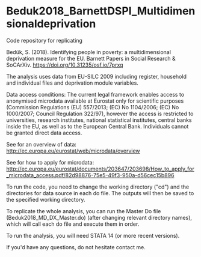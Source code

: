 # Beduk2018_BarnettDSPI_Multidimensionaldeprivation
Code repository for replicating

Bedük, S. (2018). Identifying people in poverty: a multidimensional deprivation measure for the EU. Barnett Papers in Social Research & SoCArXiv. https://doi.org/10.31235/osf.io/7prxq

The analysis uses data from EU-SILC 2009 including register, household and individual files and deprivation module variables.

Data access conditions: The current legal framework enables access to anonymised microdata available at Eurostat only for scientific purposes (Commission Regulations (EU) 557/2013; (EC) No 1104/2006; (EC) No 1000/2007; Council Regulation 322/97), however the access is restricted to universities, research institutes, national statistical institutes, central banks inside the EU, as well as to the European Central Bank. Individuals cannot be granted direct data access.

See for an overview of data: http://ec.europa.eu/eurostat/web/microdata/overview

See for how to apply for microdata: http://ec.europa.eu/eurostat/documents/203647/203698/How_to_apply_for_microdata_access.pdf/82d98876-75e5-49f3-950a-d56cec15b896

To run the code, you need to change the working directory ("cd") and the directories for data source in each do file. The outputs will then be saved to the specified working directory.

To replicate the whole analysis, you can run the Master Do file (Beduk2018_MD_DX_Master.do) (after changing relevant directory names), which will call each do file and execute them in order.

To run the analysis, you will need STATA 14 (or more recent versions).

If you'd have any questions, do not hesitate contact me.
